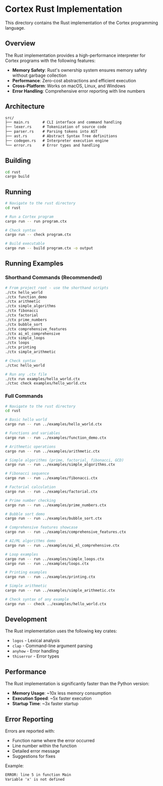 # Cortex Rust Implementation

This directory contains the Rust implementation of the Cortex programming language.

## Overview

The Rust implementation provides a high-performance interpreter for Cortex programs with the following features:

- **Memory Safety**: Rust's ownership system ensures memory safety without garbage collection
- **Performance**: Zero-cost abstractions and efficient execution
- **Cross-Platform**: Works on macOS, Linux, and Windows
- **Error Handling**: Comprehensive error reporting with line numbers

## Architecture

``` txt
src/
├── main.rs      # CLI interface and command handling
├── lexer.rs     # Tokenization of source code
├── parser.rs    # Parsing tokens into AST
├── ast.rs       # Abstract Syntax Tree definitions
├── codegen.rs   # Interpreter execution engine
└── error.rs     # Error types and handling
```

## Building

```bash
cd rust
cargo build
```

## Running

```bash
# Navigate to the rust directory
cd rust

# Run a Cortex program
cargo run -- run program.ctx

# Check syntax
cargo run -- check program.ctx

# Build executable
cargo run -- build program.ctx -o output
```

## Running Examples

### Shorthand Commands (Recommended)

```bash
# From project root - use the shorthand scripts
./ctx hello_world
./ctx function_demo
./ctx arithmetic
./ctx simple_algorithms
./ctx fibonacci
./ctx factorial
./ctx prime_numbers
./ctx bubble_sort
./ctx comprehensive_features
./ctx ai_ml_comprehensive
./ctx simple_loops
./ctx loops
./ctx printing
./ctx simple_arithmetic

# Check syntax
./ctxc hello_world

# Run any .ctx file
./ctx run examples/hello_world.ctx
./ctxc check examples/hello_world.ctx
```

### Full Commands

```bash
# Navigate to the rust directory
cd rust

# Basic hello world
cargo run -- run ../examples/hello_world.ctx

# Functions and variables
cargo run -- run ../examples/function_demo.ctx

# Arithmetic operations
cargo run -- run ../examples/arithmetic.ctx

# Simple algorithms (prime, factorial, fibonacci, GCD)
cargo run -- run ../examples/simple_algorithms.ctx

# Fibonacci sequence
cargo run -- run ../examples/fibonacci.ctx

# Factorial calculation
cargo run -- run ../examples/factorial.ctx

# Prime number checking
cargo run -- run ../examples/prime_numbers.ctx

# Bubble sort demo
cargo run -- run ../examples/bubble_sort.ctx

# Comprehensive features showcase
cargo run -- run ../examples/comprehensive_features.ctx

# AI/ML algorithms demo
cargo run -- run ../examples/ai_ml_comprehensive.ctx

# Loop examples
cargo run -- run ../examples/simple_loops.ctx
cargo run -- run ../examples/loops.ctx

# Printing examples
cargo run -- run ../examples/printing.ctx

# Simple arithmetic
cargo run -- run ../examples/simple_arithmetic.ctx

# Check syntax of any example
cargo run -- check ../examples/hello_world.ctx
```

## Development

The Rust implementation uses the following key crates:

- `logos` - Lexical analysis
- `clap` - Command-line argument parsing
- `anyhow` - Error handling
- `thiserror` - Error types

## Performance

The Rust implementation is significantly faster than the Python version:

- **Memory Usage**: ~10x less memory consumption
- **Execution Speed**: ~5x faster execution
- **Startup Time**: ~3x faster startup

## Error Reporting

Errors are reported with:

- Function name where the error occurred
- Line number within the function
- Detailed error message
- Suggestions for fixes

Example:

``` txt
ERROR: line 5 in function Main
Variable 'x' is not defined
```
